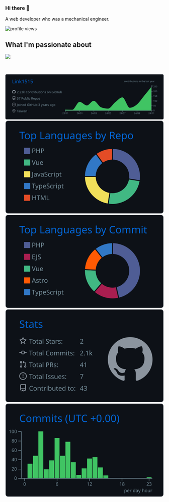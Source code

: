 ### Hi there 👋

A web developer who was a mechanical engineer.

![profile views](https://komarev.com/ghpvc/?username=Link1515)

## What I'm passionate about

![](https://skillicons.dev/icons?i=js,php,vue,tailwind,astro,laravel,linux,vim)  

<br />

<!-- ![html](https://img.shields.io/badge/-HTML%205-%23E44D27?style=flat&logo=html5&logoColor=%23E44D27&labelColor=%23000000)
![css](https://img.shields.io/badge/-CSS%203-%231572B6?style=flat&logo=css3&logoColor=%231572B6&labelColor=%23000000)
![Scss](https://img.shields.io/badge/-Scss-%23000000?style=flat&logo=sass)
![Tailwind CSS](https://img.shields.io/badge/-TailwindCSS-%23000000?style=flat&logo=TailwindCSS)
![javascript](https://img.shields.io/badge/-JavaScript-%23000000?style=flat&logo=javascript)
![typescript](https://img.shields.io/badge/-TypeScript-%23000000?style=flat&logo=typescript)
![vue](https://img.shields.io/badge/-Vue.js-%232c3e50?style=flat&logo=Vue.js)
![nuxt](https://img.shields.io/badge/-Nuxt.js-%232c3e50?style=flat&logo=Nuxt.js)
![Astro](https://img.shields.io/badge/-Astro-%23000000?style=flat&logo=Astro&logoColor=%23ffffff)
-->

<!-- ![nodejs](https://img.shields.io/badge/-Node.js-%23333333?style=flat&logo=Node.js)
![express](https://img.shields.io/badge/-Express-%23000000?style=flat&logo=Express)
![php](https://img.shields.io/badge/-PHP-%23333333?style=flat&logo=PHP)
![Laravel](https://img.shields.io/badge/-Laravel-%23000000?style=flat&logo=Laravel)
![MySQL](https://img.shields.io/badge/-MySQL-%23333333?style=flat&logo=MySQL)
![mongodb](https://img.shields.io/badge/-MongoDB-%23333333?style=flat&logo=MongoDB)
![Redis](https://img.shields.io/badge/-Redis-%23000000?style=flat&logo=Redis)
-->

<!-- ![Git](https://img.shields.io/badge/-Git-%23000000?style=flat&logo=Git)
![Docker](https://img.shields.io/badge/-Docker-%23000000?style=flat&logo=Docker)
![Linux](https://img.shields.io/badge/-Linux-%23000000?style=flat&logo=Linux&logoColor=%23ffffff)
-->

[![](https://raw.githubusercontent.com/Link1515/github-profile-summary-cards/master/profile-summary-card-output/github_dark/0-profile-details.svg)](https://github.com/vn7n24fzkq/github-profile-summary-cards)
[![](https://raw.githubusercontent.com/Link1515/github-profile-summary-cards/master/profile-summary-card-output/github_dark/1-repos-per-language.svg)](https://github.com/vn7n24fzkq/github-profile-summary-cards) [![](https://raw.githubusercontent.com/Link1515/github-profile-summary-cards/master/profile-summary-card-output/github_dark/2-most-commit-language.svg)](https://github.com/vn7n24fzkq/github-profile-summary-cards)
[![](https://raw.githubusercontent.com/Link1515/github-profile-summary-cards/master/profile-summary-card-output/github_dark/3-stats.svg)](https://github.com/vn7n24fzkq/github-profile-summary-cards) [![](https://raw.githubusercontent.com/Link1515/github-profile-summary-cards/master/profile-summary-card-output/github_dark/4-productive-time.svg)](https://github.com/vn7n24fzkq/github-profile-summary-cards)

<!-- ![Anurag's GitHub stats](https://github-readme-stats.vercel.app/api?username=Link1515&show_icons=true&theme=tokyonight)

[![Top Langs](https://github-readme-stats.vercel.app/api/top-langs/?username=Link1515&layout=compact&theme=tokyonight)](https://github.com/anuraghazra/github-readme-stats) -->
